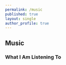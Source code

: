 ```yaml
---
permalink: /music
published: true
layout: single
author_profile: true
---
```


## Music 
### What I Am Listening To
